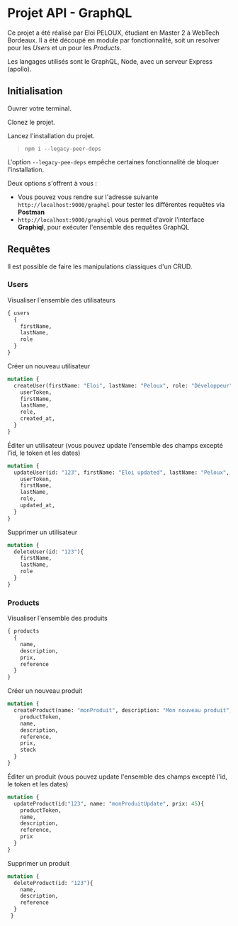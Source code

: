 # Projet API - GraphQL

Ce projet a été réalisé par Eloi PELOUX, étudiant en Master 2 à WebTech Bordeaux. Il a été découpé en module par fonctionnalité, soit un resolver pour les *Users* et un pour les *Products*.

Les langages utilisés sont le GraphQL, Node, avec un serveur Express (apollo).

## Initialisation

Ouvrer votre terminal.

Clonez le projet.

Lancez l'installation du projet.
> `npm i --legacy-peer-deps`

L'option `--legacy-pee-deps` empêche certaines fonctionnalité de bloquer l'installation.

Deux options s'offrent à vous :

- Vous pouvez vous rendre sur l'adresse suivante `http://localhost:9000/graphql` pour tester les différentes requêtes via **Postman**
- `http://localhost:9000/graphiql` vous permet d'avoir l'interface **Graphiql**, pour exécuter l'ensemble des requêtes GraphQL

## Requêtes

Il est possible de faire les manipulations classiques d'un CRUD.

### Users

Visualiser l'ensemble des utilisateurs 
``` graphQL
{ users
  {
    firstName,
    lastName,
    role
  }
}
```

Créer un nouveau utilisateur
``` graphQL
mutation {
  createUser(firstName: "Eloi", lastName: "Peloux", role: "Développeur"){
    userToken,
    firstName,
    lastName,
    role,
    created_at,
  }
}
```
    
Éditer un utilisateur (vous pouvez update l'ensemble des champs excepté l'id, le token et les dates)
``` graphQL
mutation {
  updateUser(id: "123", firstName: "Eloi updated", lastName: "Peloux", role: "Développeur"){
    userToken,
    firstName,
    lastName,
    role,
    updated_at,
  }
}
```
    
Supprimer un utilisateur
``` graphQL
mutation {
  deleteUser(id: "123"){
    firstName,
    lastName,
    role
  }
}
```

### Products

Visualiser l'ensemble des produits

>
``` graphQL
{ products
  {
    name,
    description,
    prix,
    reference
  }
}
```

Créer un nouveau produit
``` graphQL
mutation {
  createProduct(name: "monProduit", description: "Mon nouveau produit", reference: "ABC123", prix: 12, stock: 1){
    productToken,
    name,
    description,
    reference,
    prix,
    stock
  }
}
```
    
Éditer un produit (vous pouvez update l'ensemble des champs excepté l'id, le token et les dates)
``` graphQL
mutation {
  updateProduct(id:"123", name: "monProduitUpdate", prix: 45){
    productToken,
    name,
    description,
    reference,
    prix
  }
}
```

Supprimer un produit
``` graphQL
mutation {
  deleteProduct(id: "123"){
    name,
    description,
    reference
  }
 }
 ```
